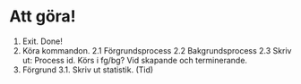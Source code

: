 Att göra!
=========

1. Exit. Done!
2. Köra kommandon.
2.1 Förgrundsprocess
2.2 Bakgrundsprocess
2.3 Skriv ut: Process id. Körs i fg/bg? Vid skapande och terminerande.
3. Förgrund
3.1. Skriv ut statistik. (Tid)

